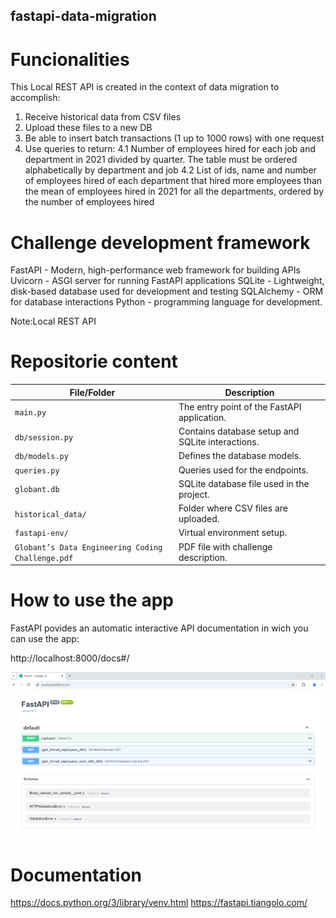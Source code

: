 ## fastapi-data-migration

# Funcionalities

This Local REST API is created in the context of data migration to accomplish:
1. Receive historical data from CSV files
2. Upload these files to a new DB
3. Be able to insert batch transactions (1 up to 1000 rows) with one request
4. Use queries to return: 
    4.1 Number of employees hired for each job and department in 2021 divided by quarter. The
table must be ordered alphabetically by department and job
    4.2   List of ids, name and number of employees hired of each department that hired more
employees than the mean of employees hired in 2021 for all the departments, ordered
by the number of employees hired

# Challenge development framework 

FastAPI - Modern, high-performance web framework for building APIs
Uvicorn - ASGI server for running FastAPI applications
SQLite - Lightweight, disk-based database used for development and testing
SQLAlchemy - ORM for database interactions
Python - programming language for development.

Note:Local REST API 

# Repositorie content 

| **File/Folder**                      | **Description**                                                   |
|-------------------------------------|-------------------------------------------------------------------|
| `main.py`                           | The entry point of the FastAPI application.                       |
| `db/session.py`                     | Contains database setup and SQLite interactions.                  |
| `db/models.py`                      | Defines the database models.                                      |
| `queries.py`                        | Queries used for the endpoints.                                   |
| `globant.db`                        | SQLite database file used in the project.                         |
| `historical_data/`                  | Folder where CSV files are uploaded.                              |
| `fastapi-env/`                      | Virtual environment setup.                                        |
| `Globant’s Data Engineering Coding Challenge.pdf` | PDF file with challenge description.                        |


# How to use the app

FastAPI povides an automatic interactive API documentation in wich you can use the app: 


http://localhost:8000/docs#/


![alt text](image.png)







# Documentation 

https://docs.python.org/3/library/venv.html
https://fastapi.tiangolo.com/











